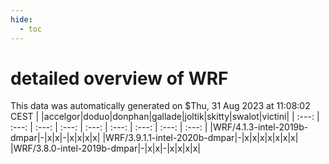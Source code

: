 ```yaml
---
hide:
  - toc
---
```


detailed overview of WRF
========================


This data was automatically generated on $Thu, 31 Aug 2023 at 11:08:02 CEST
| |accelgor|doduo|donphan|gallade|joltik|skitty|swalot|victini|
| :---: | :---: | :---: | :---: | :---: | :---: | :---: | :---: | :---: |
|WRF/4.1.3-intel-2019b-dmpar|-|x|x|-|x|x|x|x|
|WRF/3.9.1.1-intel-2020b-dmpar|-|x|x|x|x|x|x|x|
|WRF/3.8.0-intel-2019b-dmpar|-|x|x|-|x|x|x|x|
